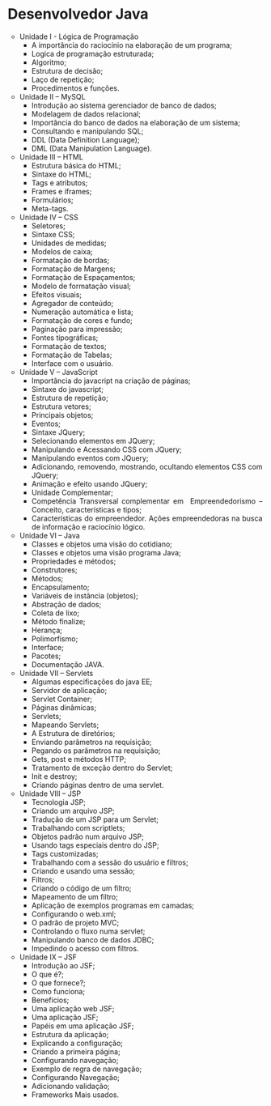    # Desenvolvedor Java
   <li style="list-style-type: none;">
<ul style="list-style-type: circle;">
<li style="text-align: justify;">Unidade I - Lógica de Programação
<ul style="list-style-type: square;">
<li>A importância do raciocínio na elaboração de um programa;</li>
<li>Logica de programação estruturada;</li>
<li>Algoritmo;</li>
<li>Estrutura de decisão;</li>
<li>Laço de repetição;</li>
<li>Procedimentos e funções.</li>
</ul>
</li>
<li style="text-align: justify;">Unidade II – MySQL
<ul style="list-style-type: square;">
<li>Introdução ao sistema gerenciador de banco de dados;</li>
<li>Modelagem de dados relacional;</li>
<li>Importância do banco de dados na elaboração de um sistema;</li>
<li>Consultando e manipulando SQL;</li>
<li>DDL (Data Definition Language);</li>
<li>DML (Data Manipulation Language).</li>
</ul>
</li>
<li style="text-align: justify;">Unidade III – HTML
<ul style="list-style-type: square;">
<li>Estrutura básica do HTML;</li>
<li>Sintaxe do HTML;</li>
<li>Tags e atributos;</li>
<li>Frames e iframes;</li>
<li>Formulários;</li>
<li>Meta-tags.</li>
</ul>
</li>
<li style="text-align: justify;">Unidade IV – CSS
<ul style="list-style-type: square;">
<li>Seletores;</li>
<li>Sintaxe CSS;</li>
<li>Unidades de medidas;</li>
<li>Modelos de caixa;</li>
<li>Formatação de bordas;</li>
<li>Formatação de Margens;</li>
<li>Formatação de Espaçamentos;</li>
<li>Modelo de formatação visual;</li>
<li>Efeitos visuais;</li>
<li>Agregador de conteúdo;</li>
<li>Numeração automática e lista;</li>
<li>Formatação de cores e fundo;</li>
<li>Paginação para impressão;</li>
<li>Fontes tipográficas;</li>
<li>Formatação de textos;</li>
<li>Formatação de Tabelas;</li>
<li>Interface com o usuário.</li>
</ul>
</li>
<li style="text-align: justify;">Unidade V – JavaScript
<ul style="list-style-type: square;">
<li>Importância do javacript na criação de páginas;</li>
<li>Sintaxe do javascript;</li>
<li>Estrutura de repetição;</li>
<li>Estrutura vetores;</li>
<li>Principais objetos;</li>
<li>Eventos;</li>
<li>Sintaxe JQuery;</li>
<li>Selecionando elementos em JQuery;</li>
<li>Manipulando e Acessando CSS com JQuery;</li>
<li>Manipulando eventos com JQuery;</li>
<li>Adicionando, removendo, mostrando, ocultando elementos CSS com JQuery;</li>
<li>Animação e efeito usando JQuery;</li>
<li>Unidade Complementar;</li>
<li>Competência Transversal complementar em&nbsp; Empreendedorismo – Conceito, características e tipos;</li>
<li>Características do empreendedor. Ações empreendedoras na busca de informação e raciocínio lógico.</li>
</ul>
</li>
<li style="text-align: justify;">Unidade VI – Java
<ul style="list-style-type: square;">
<li>Classes e objetos uma visão do cotidiano;</li>
<li>Classes e objetos uma visão programa Java;</li>
<li>Propriedades e métodos;</li>
<li>Construtores;</li>
<li>Métodos;</li>
<li>Encapsulamento;</li>
<li>Variáveis de instância (objetos);</li>
<li>Abstração de dados;</li>
<li>Coleta de lixo;</li>
<li>Método finalize;</li>
<li>Herança;</li>
<li>Polimorfismo;</li>
<li>Interface;</li>
<li>Pacotes;</li>
<li>Documentação JAVA.</li>
</ul>
</li>
<li style="text-align: justify;">Unidade VII – Servlets
<ul style="list-style-type: square;">
<li>Algumas especificações do java EE;</li>
<li>Servidor de aplicação;</li>
<li>Servlet Container;</li>
<li>Páginas dinâmicas;</li>
<li>Servlets;</li>
<li>Mapeando Servlets;</li>
<li>A Estrutura de diretórios;</li>
<li>Enviando parâmetros na requisição;</li>
<li>Pegando os parâmetros na requisição;</li>
<li>Gets, post e métodos HTTP;</li>
<li>Tratamento de exceção dentro do Servlet;</li>
<li>Init e destroy;</li>
<li>Criando páginas dentro de uma servlet.</li>
</ul>
</li>
<li style="text-align: justify;">Unidade VIII – JSP
<ul style="list-style-type: square;">
<li>Tecnologia JSP;</li>
<li>Criando um arquivo JSP;</li>
<li>Tradução de um JSP para um Servlet;</li>
<li>Trabalhando com scriptlets;</li>
<li>Objetos padrão num arquivo JSP;</li>
<li>Usando tags especiais dentro do JSP;</li>
<li>Tags customizadas;</li>
<li>Trabalhando com a sessão do usuário e filtros;</li>
<li>Criando e usando uma sessão;</li>
<li>Filtros;</li>
<li>Criando o código de um filtro;</li>
<li>Mapeamento de um filtro;</li>
<li>Aplicação de exemplos programas em camadas;</li>
<li>Configurando o web.xml;</li>
<li>O padrão de projeto MVC;</li>
<li>Controlando o fluxo numa servlet;</li>
<li>Manipulando banco de dados JDBC;</li>
<li>Impedindo o acesso com filtros.</li>
</ul>
</li>
<li>Unidade IX – JSF
<ul style="list-style-type: square;">
<li style="text-align: justify;">Introdução ao JSF;</li>
<li style="text-align: justify;">O que é?;</li>
<li style="text-align: justify;">O que fornece?;</li>
<li style="text-align: justify;">Como funciona;</li>
<li style="text-align: justify;">Benefícios;</li>
<li style="text-align: justify;">Uma aplicação web JSF;</li>
<li style="text-align: justify;">Uma aplicação JSF;</li>
<li style="text-align: justify;">Papéis em uma aplicação JSF;</li>
<li style="text-align: justify;">Estrutura da aplicação;</li>
<li style="text-align: justify;">Explicando a configuração;</li>
<li style="text-align: justify;">Criando a primeira página;</li>
<li style="text-align: justify;">Configurando navegação;</li>
<li style="text-align: justify;">Exemplo de regra de navegação;</li>
<li style="text-align: justify;">Configurando Navegação;</li>
<li style="text-align: justify;">Adicionando validação;</li>
<li style="text-align: justify;">Frameworks Mais usados.</li>
</ul>
</li>
</ul>
</li>
